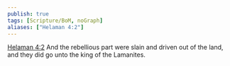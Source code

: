 ```yaml
---
publish: true
tags: [Scripture/BoM, noGraph]
aliases: ["Helaman 4:2"]
---
```

[Helaman 4:2](https://churchofjesuschrist.org/study/scriptures/bofm/hel/4?lang=eng&id=p2#p2) And the rebellious part were slain and driven out of the land, and they did go unto the king of the Lamanites.
